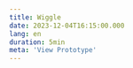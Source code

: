```yaml
---
title: Wiggle
date: 2023-12-04T16:15:00.000
lang: en
duration: 5min
meta: 'View Prototype'
---
```


<Title />

<Wiggle />

